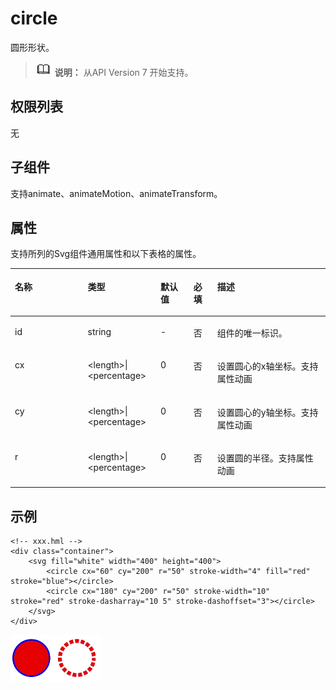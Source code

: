 # circle<a name="ZH-CN_TOPIC_0000001164417162"></a>

圆形形状。

>![](../../public_sys-resources/icon-note.gif) **说明：** 
>从API Version 7 开始支持。

## 权限列表<a name="zh-cn_topic_0000001127284906_section11257113618419"></a>

无

## 子组件<a name="zh-cn_topic_0000001127284906_section9288143101012"></a>

支持animate、animateMotion、animateTransform。

## 属性<a name="zh-cn_topic_0000001127284906_section2907183951110"></a>

支持所列的Svg组件通用属性和以下表格的属性。

<a name="zh-cn_topic_0000001127284906_table20633101642315"></a>
<table><thead align="left"><tr id="zh-cn_topic_0000001127284906_row663331618238"><th class="cellrowborder" valign="top" width="23.119999999999997%" id="mcps1.1.6.1.1"><p id="zh-cn_topic_0000001127284906_aaf1247770b244944bbcc9f28d9a6f00b"><a name="zh-cn_topic_0000001127284906_aaf1247770b244944bbcc9f28d9a6f00b"></a><a name="zh-cn_topic_0000001127284906_aaf1247770b244944bbcc9f28d9a6f00b"></a>名称</p>
</th>
<th class="cellrowborder" valign="top" width="23.119999999999997%" id="mcps1.1.6.1.2"><p id="zh-cn_topic_0000001127284906_a6efc3502761f4faf9630e484280f75b6"><a name="zh-cn_topic_0000001127284906_a6efc3502761f4faf9630e484280f75b6"></a><a name="zh-cn_topic_0000001127284906_a6efc3502761f4faf9630e484280f75b6"></a>类型</p>
</th>
<th class="cellrowborder" valign="top" width="10.48%" id="mcps1.1.6.1.3"><p id="zh-cn_topic_0000001127284906_a27a37273d9ad47569ddbcb8db985d302"><a name="zh-cn_topic_0000001127284906_a27a37273d9ad47569ddbcb8db985d302"></a><a name="zh-cn_topic_0000001127284906_a27a37273d9ad47569ddbcb8db985d302"></a>默认值</p>
</th>
<th class="cellrowborder" valign="top" width="7.5200000000000005%" id="mcps1.1.6.1.4"><p id="zh-cn_topic_0000001127284906_p824610360217"><a name="zh-cn_topic_0000001127284906_p824610360217"></a><a name="zh-cn_topic_0000001127284906_p824610360217"></a>必填</p>
</th>
<th class="cellrowborder" valign="top" width="35.76%" id="mcps1.1.6.1.5"><p id="zh-cn_topic_0000001127284906_a2ff3361bfd3b420ba4967452d2ddd098"><a name="zh-cn_topic_0000001127284906_a2ff3361bfd3b420ba4967452d2ddd098"></a><a name="zh-cn_topic_0000001127284906_a2ff3361bfd3b420ba4967452d2ddd098"></a>描述</p>
</th>
</tr>
</thead>
<tbody><tr id="zh-cn_topic_0000001127284906_row36332165231"><td class="cellrowborder" valign="top" width="23.119999999999997%" headers="mcps1.1.6.1.1 "><p id="zh-cn_topic_0000001127284906_a83b6dd280109466fb015e64de1ef4df3"><a name="zh-cn_topic_0000001127284906_a83b6dd280109466fb015e64de1ef4df3"></a><a name="zh-cn_topic_0000001127284906_a83b6dd280109466fb015e64de1ef4df3"></a>id</p>
</td>
<td class="cellrowborder" valign="top" width="23.119999999999997%" headers="mcps1.1.6.1.2 "><p id="zh-cn_topic_0000001127284906_abc38fa2b85854bc687af75eb17a00a4d"><a name="zh-cn_topic_0000001127284906_abc38fa2b85854bc687af75eb17a00a4d"></a><a name="zh-cn_topic_0000001127284906_abc38fa2b85854bc687af75eb17a00a4d"></a>string</p>
</td>
<td class="cellrowborder" valign="top" width="10.48%" headers="mcps1.1.6.1.3 "><p id="zh-cn_topic_0000001127284906_a8d12e4af905d4743a5ec9cd6018d2972"><a name="zh-cn_topic_0000001127284906_a8d12e4af905d4743a5ec9cd6018d2972"></a><a name="zh-cn_topic_0000001127284906_a8d12e4af905d4743a5ec9cd6018d2972"></a>-</p>
</td>
<td class="cellrowborder" valign="top" width="7.5200000000000005%" headers="mcps1.1.6.1.4 "><p id="zh-cn_topic_0000001127284906_p42461736102118"><a name="zh-cn_topic_0000001127284906_p42461736102118"></a><a name="zh-cn_topic_0000001127284906_p42461736102118"></a>否</p>
</td>
<td class="cellrowborder" valign="top" width="35.76%" headers="mcps1.1.6.1.5 "><p id="zh-cn_topic_0000001127284906_a1a1731af05554f119fa365748f276bb2"><a name="zh-cn_topic_0000001127284906_a1a1731af05554f119fa365748f276bb2"></a><a name="zh-cn_topic_0000001127284906_a1a1731af05554f119fa365748f276bb2"></a>组件的唯一标识。</p>
</td>
</tr>
<tr id="zh-cn_topic_0000001127284906_row1634171618236"><td class="cellrowborder" valign="top" width="23.119999999999997%" headers="mcps1.1.6.1.1 "><p id="zh-cn_topic_0000001127284906_a3cf785e2a2a043268d168f58d59207c8"><a name="zh-cn_topic_0000001127284906_a3cf785e2a2a043268d168f58d59207c8"></a><a name="zh-cn_topic_0000001127284906_a3cf785e2a2a043268d168f58d59207c8"></a>cx</p>
</td>
<td class="cellrowborder" valign="top" width="23.119999999999997%" headers="mcps1.1.6.1.2 "><p id="zh-cn_topic_0000001127284906_aa9b258d23e1e425dbc2ffe8edbc91a42"><a name="zh-cn_topic_0000001127284906_aa9b258d23e1e425dbc2ffe8edbc91a42"></a><a name="zh-cn_topic_0000001127284906_aa9b258d23e1e425dbc2ffe8edbc91a42"></a>&lt;length&gt;|&lt;percentage&gt;</p>
</td>
<td class="cellrowborder" valign="top" width="10.48%" headers="mcps1.1.6.1.3 "><p id="zh-cn_topic_0000001127284906_ac312df4f14444c98955ed055456848a7"><a name="zh-cn_topic_0000001127284906_ac312df4f14444c98955ed055456848a7"></a><a name="zh-cn_topic_0000001127284906_ac312df4f14444c98955ed055456848a7"></a>0</p>
</td>
<td class="cellrowborder" valign="top" width="7.5200000000000005%" headers="mcps1.1.6.1.4 "><p id="zh-cn_topic_0000001127284906_p1624612362219"><a name="zh-cn_topic_0000001127284906_p1624612362219"></a><a name="zh-cn_topic_0000001127284906_p1624612362219"></a>否</p>
</td>
<td class="cellrowborder" valign="top" width="35.76%" headers="mcps1.1.6.1.5 "><p id="zh-cn_topic_0000001127284906_p62121758111517"><a name="zh-cn_topic_0000001127284906_p62121758111517"></a><a name="zh-cn_topic_0000001127284906_p62121758111517"></a>设置圆心的x轴坐标。支持属性动画</p>
</td>
</tr>
<tr id="zh-cn_topic_0000001127284906_row1259531661611"><td class="cellrowborder" valign="top" width="23.119999999999997%" headers="mcps1.1.6.1.1 "><p id="zh-cn_topic_0000001127284906_p1359601671613"><a name="zh-cn_topic_0000001127284906_p1359601671613"></a><a name="zh-cn_topic_0000001127284906_p1359601671613"></a>cy</p>
</td>
<td class="cellrowborder" valign="top" width="23.119999999999997%" headers="mcps1.1.6.1.2 "><p id="zh-cn_topic_0000001127284906_p65967163165"><a name="zh-cn_topic_0000001127284906_p65967163165"></a><a name="zh-cn_topic_0000001127284906_p65967163165"></a>&lt;length&gt;|&lt;percentage&gt;</p>
</td>
<td class="cellrowborder" valign="top" width="10.48%" headers="mcps1.1.6.1.3 "><p id="zh-cn_topic_0000001127284906_p10596151671610"><a name="zh-cn_topic_0000001127284906_p10596151671610"></a><a name="zh-cn_topic_0000001127284906_p10596151671610"></a>0</p>
</td>
<td class="cellrowborder" valign="top" width="7.5200000000000005%" headers="mcps1.1.6.1.4 "><p id="zh-cn_topic_0000001127284906_p1059610169169"><a name="zh-cn_topic_0000001127284906_p1059610169169"></a><a name="zh-cn_topic_0000001127284906_p1059610169169"></a>否</p>
</td>
<td class="cellrowborder" valign="top" width="35.76%" headers="mcps1.1.6.1.5 "><p id="zh-cn_topic_0000001127284906_p125961416161611"><a name="zh-cn_topic_0000001127284906_p125961416161611"></a><a name="zh-cn_topic_0000001127284906_p125961416161611"></a>设置圆心的y轴坐标。支持属性动画</p>
</td>
</tr>
<tr id="zh-cn_topic_0000001127284906_row11404114510176"><td class="cellrowborder" valign="top" width="23.119999999999997%" headers="mcps1.1.6.1.1 "><p id="zh-cn_topic_0000001127284906_p11404124541714"><a name="zh-cn_topic_0000001127284906_p11404124541714"></a><a name="zh-cn_topic_0000001127284906_p11404124541714"></a>r</p>
</td>
<td class="cellrowborder" valign="top" width="23.119999999999997%" headers="mcps1.1.6.1.2 "><p id="zh-cn_topic_0000001127284906_p108919015549"><a name="zh-cn_topic_0000001127284906_p108919015549"></a><a name="zh-cn_topic_0000001127284906_p108919015549"></a>&lt;length&gt;|&lt;percentage&gt;</p>
</td>
<td class="cellrowborder" valign="top" width="10.48%" headers="mcps1.1.6.1.3 "><p id="zh-cn_topic_0000001127284906_p20892019541"><a name="zh-cn_topic_0000001127284906_p20892019541"></a><a name="zh-cn_topic_0000001127284906_p20892019541"></a>0</p>
</td>
<td class="cellrowborder" valign="top" width="7.5200000000000005%" headers="mcps1.1.6.1.4 "><p id="zh-cn_topic_0000001127284906_p7893010540"><a name="zh-cn_topic_0000001127284906_p7893010540"></a><a name="zh-cn_topic_0000001127284906_p7893010540"></a>否</p>
</td>
<td class="cellrowborder" valign="top" width="35.76%" headers="mcps1.1.6.1.5 "><p id="zh-cn_topic_0000001127284906_p78950185420"><a name="zh-cn_topic_0000001127284906_p78950185420"></a><a name="zh-cn_topic_0000001127284906_p78950185420"></a>设置圆的半径。支持属性动画</p>
</td>
</tr>
</tbody>
</table>

## 示例<a name="zh-cn_topic_0000001127284906_section360556124815"></a>

```
<!-- xxx.hml -->
<div class="container">
    <svg fill="white" width="400" height="400">
        <circle cx="60" cy="200" r="50" stroke-width="4" fill="red" stroke="blue"></circle>
        <circle cx="180" cy="200" r="50" stroke-width="10" stroke="red" stroke-dasharray="10 5" stroke-dashoffset="3"></circle>
    </svg>
</div>
```

![](figures/zh-cn_image_0000001166760200.png)

